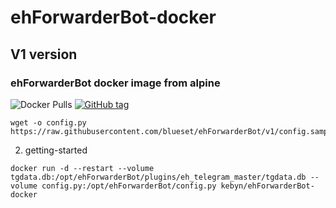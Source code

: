 # ehForwarderBot-docker
## V1 version
### ehForwarderBot docker image from alpine
![Docker Pulls](https://img.shields.io/docker/pulls/kebyn/ehforwarderbot-docker)  [![GitHub tag](https://img.shields.io/github/tag/kebyn/ehForwarderBot-docker.svg)](https://github.com/kebyn/ehForwarderBot-docker)
```
wget -o config.py https://raw.githubusercontent.com/blueset/ehForwarderBot/v1/config.sample.py
```
2. getting-started
```
docker run -d --restart --volume tgdata.db:/opt/ehForwarderBot/plugins/eh_telegram_master/tgdata.db --volume config.py:/opt/ehForwarderBot/config.py kebyn/ehForwarderBot-docker
```
